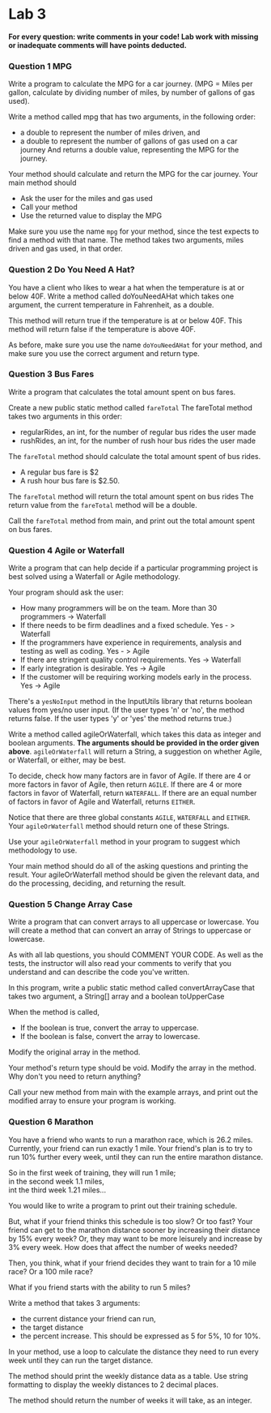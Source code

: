 # Lab 3

**For every question: write comments in your code! Lab work with missing or inadequate comments will have points deducted.**


### Question 1 MPG

 Write a program to calculate the MPG for a car journey.
 (MPG = Miles per gallon, calculate by dividing number of miles, by number of gallons of gas used).

 Write a method called mpg that has two arguments, in the following order:
 - a double to represent the number of miles driven, and
 - a double to represent the number of gallons of gas used on a car journey
 And returns a double value, representing the MPG for the journey.

 Your method should calculate and return the MPG for the car journey.  Your main method should
 -	Ask the user for the miles and gas used
 -	Call your method
 -	Use the returned value to display the MPG
 
 
Make sure you use the name `mpg` for your method, since the test expects to find a method with that name.
The method takes two arguments, miles driven and gas used, in that order.


### Question 2 Do You Need A Hat?

You have a client who likes to wear a hat when the temperature is at or below 40F.
Write a method called doYouNeedAHat which takes one argument, the current temperature in Fahrenheit, as a double.

This method will return true if the temperature is at or below 40F.
This method will return false if the temperature is above 40F.

As before, make sure you use the name `doYouNeedAHat` for your method, and make sure you use the correct argument and return type.


### Question 3 Bus Fares 

Write a program that calculates the total amount spent on bus fares.

Create a new public static method called `fareTotal`
The fareTotal method takes two arguments in this order:
 - regularRides, an int, for the number of regular bus rides the user made
 - rushRides, an int, for the number of rush hour bus rides the user made
    
 The `fareTotal` method should calculate the total amount spent of bus rides.
 - A regular bus fare is $2
 - A rush hour bus fare is $2.50.
 
The `fareTotal` method will return the total amount spent on bus rides
The return value from the `fareTotal` method will be a double.
    
Call the `fareTotal` method from main, and print out the total amount spent on bus fares.


### Question 4 Agile or Waterfall

Write a program that can help decide if a particular programming project
is best solved using a Waterfall or Agile methodology.

Your program should ask the user:

*	How many programmers will be on the team.  More than 30 programmers -> Waterfall
*	If there needs to be firm deadlines and a fixed schedule. Yes - > Waterfall
*	If the programmers have experience in requirements, analysis and testing as well as coding. Yes - > Agile
*	If there are stringent quality control requirements. Yes -> Waterfall 
*	If early integration is desirable.    Yes -> Agile
*	If the customer will be requiring working models early in the process. Yes -> Agile 

There's a `yesNoInput` method in the InputUtils library that returns boolean values from yes/no user input.
(If the user types 'n' or 'no', the method returns false. If the user types 'y' or 'yes' the method returns true.)

Write a method called agileOrWaterfall, which takes this data as integer and boolean arguments.
**The arguments should be provided in the order given above**.
`agileOrWaterfall` will return a String, a suggestion on whether Agile, or Waterfall, or either, may be best.

To decide, check how many factors are in favor of Agile. If there are 4 or more factors in favor of Agile, then return `AGILE`.
If there are 4 or more factors in favor of Waterfall, return `WATERFALL`.
If there are an equal number of factors in favor of Agile and Waterfall, returns `EITHER`.

Notice that there are three global constants `AGILE`, `WATERFALL` and `EITHER`. Your `agileOrWaterfall` method should return one of these Strings. 

Use your `agileOrWaterfall` method in your program to suggest which methodology to use.

Your main method should do all of the asking questions and printing the result.
Your agileOrWaterfall method should be given the relevant data, and do the processing,
deciding, and returning the result.

 
### Question 5 Change Array Case 

Write a program that can convert arrays to all uppercase or lowercase.
You will create a method that can convert an array of Strings to uppercase or lowercase.
 
As with all lab questions, you should COMMENT YOUR CODE. As well as the tests, the instructor will also read your comments
to verify that you understand and can describe the code you've written.
 
In this program, write a public static method called convertArrayCase that takes two argument, 
a String[] array and a boolean toUpperCase

When the method is called,
- If the boolean is true, convert the array to uppercase.
- If the boolean is false, convert the array to lowercase.
     
Modify the original array in the method.
     
Your method's return type should be void. Modify the array in the method.
Why don't you need to return anything?

Call your new method from main with the example arrays, and print out the modified array to ensure your program is working. 
  
### Question 6 Marathon
      
You have a friend who wants to run a marathon race, which is 26.2 miles.
Currently, your friend can run exactly 1 mile.  Your friend's plan is to
try to run 10% further every week, until they can run the entire
marathon distance.

So in the first week of training, they will run 1 mile;  
in the second week 1.1 miles,  
int the third week 1.21 miles...  

You would like to write a program to print out their training schedule.

But, what if your friend thinks this schedule is too slow? Or too fast?
Your friend can get to the marathon distance sooner by increasing their distance
by 15% every week?  Or, they may want to be more leisurely and increase by 3% every week.
How does that affect the number of weeks needed?

Then, you think, what if your friend decides they want to train for a
10 mile race? Or a 100 mile race?

What if you friend starts with the ability to run 5 miles?

Write a method that takes 3 arguments:
 - the current distance your friend can run,
 - the target distance
 - the percent increase. This should be expressed as 5 for 5%, 10 for 10%.

In your method, use a loop to calculate the distance they need to run every
week until they can run the target distance.

The method should print the weekly distance data as a table.
Use string formatting to display the weekly distances to 2 decimal places.

The method should return the number of weeks it will take, as an integer.
